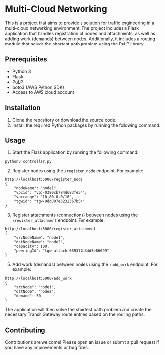 # Multi-Cloud Networking

This is a project that aims to provide a solution for traffic engineering in a multi-cloud networking environment. The project includes a Flask application that handles registration of nodes and attachments, as well as adding work (demands) between nodes. Additionally, it includes a routing module that solves the shortest path problem using the PuLP library.

## Prerequisites

- Python 3
- Flask
- PuLP
- boto3 (AWS Python SDK)
- Access to AWS cloud account

## Installation

1. Clone the repository or download the source code.
2. Install the required Python packages by running the following command:

## Usage

1. Start the Flask application by running the following command:
```
python3 controller.py
```
2. Register nodes using the `/register_node` endpoint. For example:
``` 
http://localhost:5000/register_node 
{
    "nodeName": "node1",
    "vpcid": "vpc-0380cb784d683fe54",
    "vpcrange": "10.80.0.0/16",
    "tgwid": "tgw-0dd807e3232367b54"
}
```
3. Register attachments (connections) between nodes using the `/register_attachment` endpoint. For example:
```   
http://localhost:5000/register_attachment
{
    "srcNodeName": "node1",
    "dstNodeName": "node2",
    "capacity": 100,
    "peeringId": "tgw-attach-059377b34d5e86699"
}
``` 
5. Add work (demands) between nodes using the `/add_work` endpoint. For example:
``` 
http://localhost:5000/add_work
{
    "srcNode": "node1",
    "dstNode": "node2",
    "demand": 50
}
``` 
The application will then solve the shortest path problem and create the necessary Transit Gateway route entries based on the routing paths.

## Contributing
Contributions are welcome! Please open an issue or submit a pull request if you have any improvements or bug fixes.
